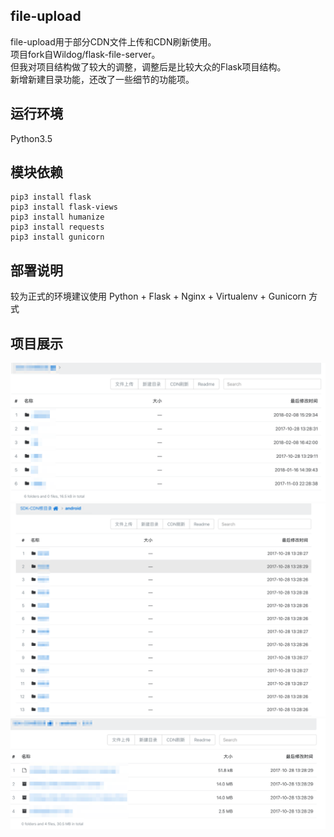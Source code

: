 ## file-upload  ## 

file-upload用于部分CDN文件上传和CDN刷新使用。  
项目fork自Wildog/flask-file-server。  
但我对项目结构做了较大的调整，调整后是比较大众的Flask项目结构。  
新增新建目录功能，还改了一些细节的功能项。  


## 运行环境 ## 

Python3.5  

## 模块依赖 ##  
```
pip3 install flask
pip3 install flask-views
pip3 install humanize
pip3 install requests
pip3 install gunicorn  
```

## 部署说明 ##    
较为正式的环境建议使用 Python + Flask + Nginx + Virtualenv + Gunicorn 方式  

## 项目展示 ##
![](images/4.png)
![](images/5.png)
![](images/6.png)
